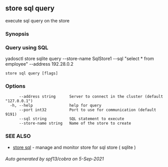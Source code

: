 ## store sql query

execute sql query on the store

### Synopsis


### Query using SQL
yadosctl store sqlite query --store-name SqlStore1 --sql "select * from employee" --address 192.28.0.2


```
store sql query [flags]
```

### Options

```
      --address string      Server to connect in the cluster (default "127.0.0.1")
  -h, --help                help for query
      --port int32          Port to use for communication (default 9191)
      --sql string          SQL statement to execute
      --store-name string   Name of the store to create
```

### SEE ALSO

* [store sql](store_sql.md)	 - manage and monitor store for sql store ( sqlite )

###### Auto generated by spf13/cobra on 5-Sep-2021

